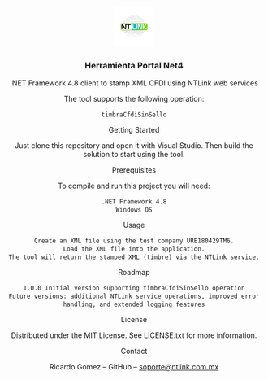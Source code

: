 <br />
<div align="center">
  <a href="https://ntlink.com.mx](https://github.com/NTlink/ntlink-ws-sdk/blob/master/logo.png">
    <img src="logo.png" alt="Logo" width="80" height="80">
  </a>

<h3 align="center">Herramienta Portal Net4</h3>




.NET Framework 4.8 client to stamp XML CFDI using NTLink web services

The tool supports the following operation:

    timbraCfdiSinSello

Getting Started

Just clone this repository and open it with Visual Studio. Then build the solution to start using the tool.

Prerequisites

To compile and run this project you will need:

    .NET Framework 4.8
    Windows OS

Usage

    Create an XML file using the test company URE180429TM6.
    Load the XML file into the application.
    The tool will return the stamped XML (timbre) via the NTLink service.

Roadmap

    1.0.0 Initial version supporting timbraCfdiSinSello operation
    Future versions: additional NTLink service operations, improved error handling, and extended logging features

License

Distributed under the MIT License. See LICENSE.txt for more information.

Contact

Ricardo Gomez – GitHub – soporte@ntlink.com.mx
